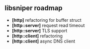 libsniper roadmap
----

- **[http]** refactoring for buffer struct
- **[http::server]** request read timeout
- **[http::server]** TLS support
- **[http::client]** refactoring
- **[http::client]** async DNS client
